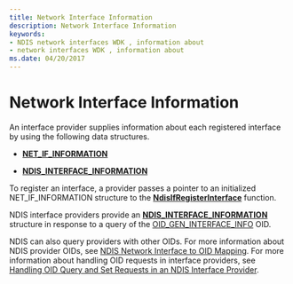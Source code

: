 ```yaml
---
title: Network Interface Information
description: Network Interface Information
keywords:
- NDIS network interfaces WDK , information about
- network interfaces WDK , information about
ms.date: 04/20/2017
---
```


# Network Interface Information





An interface provider supplies information about each registered interface by using the following data structures.

-   [**NET\_IF\_INFORMATION**](/windows-hardware/drivers/ddi/ndis/ns-ndis-_net_if_information)

-   [**NDIS\_INTERFACE\_INFORMATION**](/windows/win32/api/ifdef/ns-ifdef-ndis_interface_information)

To register an interface, a provider passes a pointer to an initialized NET\_IF\_INFORMATION structure to the [**NdisIfRegisterInterface**](/windows-hardware/drivers/ddi/ndis/nf-ndis-ndisifregisterinterface) function.

NDIS interface providers provide an [**NDIS\_INTERFACE\_INFORMATION**](/windows/win32/api/ifdef/ns-ifdef-ndis_interface_information) structure in response to a query of the [OID\_GEN\_INTERFACE\_INFO](./oid-gen-interface-info.md) OID.

NDIS can also query providers with other OIDs. For more information about NDIS provider OIDs, see [NDIS Network Interface to OID Mapping](mapping-of-ndis-network-interfaces-to-ndis-oids.md). For more information about handling OID requests in interface providers, see [Handling OID Query and Set Requests in an NDIS Interface Provider](handling-oid-query-and-set-requests-in-an-ndis-interface-provider.md).

 

